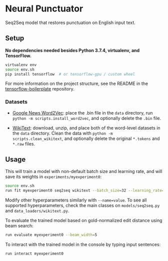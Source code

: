 # Neural Punctuator

Seq2Seq model that restores punctuation on English input text.

## Setup

**No dependencies needed besides Python 3.7.4, virtualenv, and TensorFlow.**

```bash
virtualenv env
source env.sh
pip install tensorflow  # or tensorflow-gpu / custom wheel
```

For more information on the project structure, see the README in the [tensorflow-boilerplate](https://github.com/danielwatson6/tensorflow-boilerplate) repository.

### Datasets

- [Google News Word2Vec](https://drive.google.com/file/d/0B7XkCwpI5KDYNlNUTTlSS21pQmM/edit?usp=sharing): place the .bin file in the `data` directory, run `python -m scripts.install_word2vec`, and optionally delete the `.bin` file.

- [WikiText](https://blog.einstein.ai/the-wikitext-long-term-dependency-language-modeling-dataset/): download, unzip, and place both of the word-level datasets in the `data` directory. Clean the data with `python -m scripts.clean_wikitext`, and optionally delete the original `*.tokens` and `*.raw` files.

## Usage

This will train a model with non-default batch size and learning rate, and will save its weights in `experiments/myexperiment0`:

```bash
source env.sh
run fit myexperiment0 seq2seq wikitext --batch_size=32 --learning_rate=0.001
```

Modify other hyperparameters similarly with `--name=value`. To see all supported hyperparameters, check the main classes on `models/seq2seq.py` and `data_loaders/wikitext.py`.

To evaluate the trained model based on gold-normalized edit distance using beam search:
```bash
run evaluate myexperiment0 --beam_width=5
```

To interact with the trained model in the console by typing input sentences:
```bash
run interact myexperiment0
```
